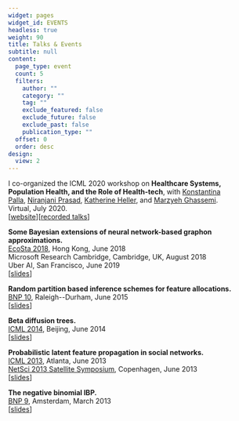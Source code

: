 ```yaml
---
widget: pages
widget_id: EVENTS
headless: true
weight: 90
title: Talks & Events
subtitle: null
content:
  page_type: event
  count: 5
  filters:
    author: ""
    category: ""
    tag: ""
    exclude_featured: false
    exclude_future: false
    exclude_past: false
    publication_type: ""
  offset: 0
  order: desc
design:
  view: 2
---
```

I co-organized the ICML 2020 workshop on **Healthcare Systems, Population Health, and the Role of Health-tech**, with [Konstantina Palla](https://konstantinapalla.netlify.app/), [Niranjani Prasad](https://niranjaniprasad.github.io/), [Katherine Heller](https://research.google/people/106149/), and [Marzyeh Ghassemi](http://www.marzyehghassemi.com/). \
Virtual, July 2020. \
[[website](https://sites.google.com/view/hsys2020)][[recorded talks](https://icml.cc/virtual/2020/workshop/5726)]

**Some Bayesian extensions of neural network-based graphon approximations.** \
[EcoSta 2018](http://cmstatistics.org/EcoSta2018/), Hong Kong, June 2018 \
Microsoft Research Cambridge, Cambridge, UK, August 2018 \
Uber AI, San Francisco, June 2019 \
[[slides](http://heaukulani.org/ecosta18-slides.pdf)]

**Random partition based inference schemes for feature allocations.** \
[BNP 10](http://www2.stat.duke.edu/bnp10/index.html%3Fpage_id=88.html), Raleigh--Durham, June 2015 \
[[slides](http://heaukulani.org/BNP10_cupinference.pdf)]

**Beta diffusion trees.** \
[ICML 2014](http://icml.cc/2014/), Beijing, June 2014 \
[[slides](http://heaukulani.org/LFP_Presentation.pdf)]

**Probabilistic latent feature propagation in social networks.** \
[ICML 2013](http://icml.cc/2013/), Atlanta, June 2013 \
[NetSci 2013 Satellite Symposium](http://www2.imm.dtu.dk/~tuhe/cnmml/), Copenhagen, June 2013 \
[[slides](http://heaukulani.org/LFP_Presentation.pdf)]

**The negative binomial IBP.** \
[BNP 9](http://www.bnp9.win.tue.nl/), Amsterdam, March 2013 \
[[slides](http://heaukulani.org/BNP9_nbprocess.pdf)]